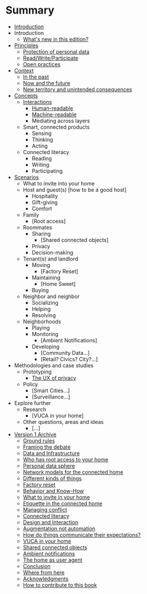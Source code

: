 # Summary

* [Introduction](README.md)
* Introduction
   * [What's new in this edition?](introductionv2.md)
* [Principles](principles.md)
   * [Protection of personal data](protection_of_personal_data.md)
   * [Read/Write/Participate](readwriteparticipate.md)
   * [Open practices](open_practices.md)
* [Context](context.md)
   * [In the past](in_the_past.md)
   * [Now and the future](now_and_the_future.md)
   * [New territory and unintended consequences](new_territory_and_unintended_consequences.md)
* [Concepts](concepts.md)
   * [Interactions](interactions.md)
       * [Human-readable](human-readable.md)
       * [Machine-readable](machine-readable.md)
       * Mediating across layers
   * Smart, connected products
       * Sensing
       * Thinking
       * Acting
   * Connected literacy
       * Reading
       * Writing
       * Participating
* [Scenarios](scenarios.md)
   * What to invite into your home
   * Host and guest(s) [how to be a good host]
       * Hospitality
       * Gift-giving
       * Comfort
   * Family
       * [Root access]
   * Roommates
       * Sharing
           * [Shared connected objects]
       * Privacy
       * Decision-making
   * Tenant(s) and landlord
       * Moving
           * [Factory Reset]
       * Maintaining
           * [Home Sweet]
       * Buying
   * Neighbor and neighbor
       * Socializing
       * Helping
       * Resolving
   * Neighborhoods
       * Playing
       * Monitoring
           * [Ambient Notifications]
       * Developing
           * [Community Data...]
           * [Retail? Civics? City?...]
* Methodologies and case studies
   * Prototyping
       * [The UX of privacy](ux_of_privacy.md)
   * Policy
       * [Smart Cities...]
       * [Surveillance...]
* Explore further
   * Research
       * [VUCA in your home]
   * Other questions, areas and ideas
       * [...]
* [Version 1 Archive](version1_archive.md)
   * [Ground rules](ground_rules.md)
   * [Framing the debate](framing_the_debate.md)
   * [Data and Infrastructure](data_and_infrastructure.md)
   * [Who has root access to your home](who_has_root_access_to_your_home.md)
   * [Personal data sphere](personal_data_sphere.md)
   * [Network models for the connected home](network_models_for_the_connected_home.md)
   * [Different kinds of things](different_kinds_of_things.md)
   * [Factory reset](factory_reset.md)
   * [Behavior and Know-How](behavior_and_know-how.md)
   * [What to invite in your home](what_to_invite_in_your_home.md)
   * [Etiquette in the connected home](etiquette_in_the_connected_home.md)
   * [Managing conflict](managing_conflict.md)
   * [Connected literacy](connected_literacy.md)
   * [Design and Interaction](design_and_interaction.md)
   * [Augmentation not automation](augmentation_not_automation.md)
   * [How do things communicate their expectations?](how_do_things_communicate_their_expectations.md)
   * [VUCA in your home](vuca_in_your_home.md)
   * [Shared connected objects](shared_connected_objects.md)
   * [Ambient notifications](ambient_notifications.md)
   * [The home as user agent](the_home_as_user_agent.md)
   * [Conclusion](conclusion.md)
   * [Where from here](where_from_here.md)
   * [Acknowledgments](acknowledgments.md)
   * [How to contribute to this book](how_to_contribute_to_this_book.md)

